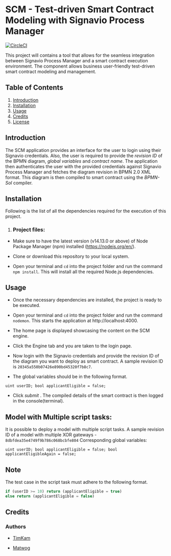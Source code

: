 # SCM - Test-driven Smart Contract Modeling with Signavio Process Manager

[![CircleCI](https://circleci.com/gh/signavio/SCM/tree/master.svg?style=svg&circle-token=63cd7782954c7d813d4527a5466c5bdc7493188d)](https://circleci.com/gh/signavio/SCM/tree/master)

This project will contains a tool that allows for the seamless integration between Signavio Process Manager and a smart contract execution environment.
The component allows business user-friendly test-driven smart contract modeling and management.

## Table of Contents

1. [Introduction](#introduction)
2. [Installation](#installation)
3. [Usage](#usage)
4. [Credits](#credits)
5. [License](#license)

## Introduction

The SCM application provides an interface for the user to login using their Signavio credentials.
Also, the user is required to provide the _revision ID_ of the BPMN diagram, _global variables_ and _contract name_.
The application then authenticates the user with the provided credentials against Signavio Process Manager and fetches the diagram revision in BPMN 2.0 XML format.
This diagram is then compiled to smart contract using the _BPMN-Sol_ compiler.

## Installation

Following is the list of all the dependencies required for the execution of this project.

1. ### Project files:

- Make sure to have the latest version (v14.13.0 or above) of Node Package Manager (npm) installed (https://nodejs.org/en/).

- Clone or download this repository to your local system.

- Open your terminal and `cd` into the project folder and run the command `npm install`. This will install all the required Node.js dependencies.

## Usage

- Once the necessary dependencies are installed, the project is ready to be executed.

- Open your terminal and `cd` into the project folder and run the command `nodemon`. This starts the application at http://localhost:4000.

- The home page is displayed showcasing the content on the SCM engine.

* Click the Engine tab and you are taken to the login page.

- Now login with the Signavio credentials and provide the revision ID of the diagram you want to deploy as smart contract. A sample revision ID is `20345a550b07426e890bd45320f7b8c7`.

- The global variables should be in the following format.

```
uint userID; bool applicantEligible = false;
```

- Click _submit_ . The compiled details of the smart contract is then logged in the console(terminal).

## Model with Multiple script tasks:

It is possible to deploy a model with multiple script tasks. A sample revision ID of a model with multiple XOR gateways - `8dbfdea35e4749f9b786c068bcbfe804`
Corresponding global variables:

```
uint userID; bool applicantEligible = false; bool applicantEligibleAgain = false;
```

## Note

The test case in the script task must adhere to the following format.

```javascript
if (userID >= 10) return (applicantEligible = true)
else return (applicantEligible = false)
```

## Credits

### Authors

- [TimKam](https://github.com/TimKam/)

- [Matwog](https://github.com/Matwog)
